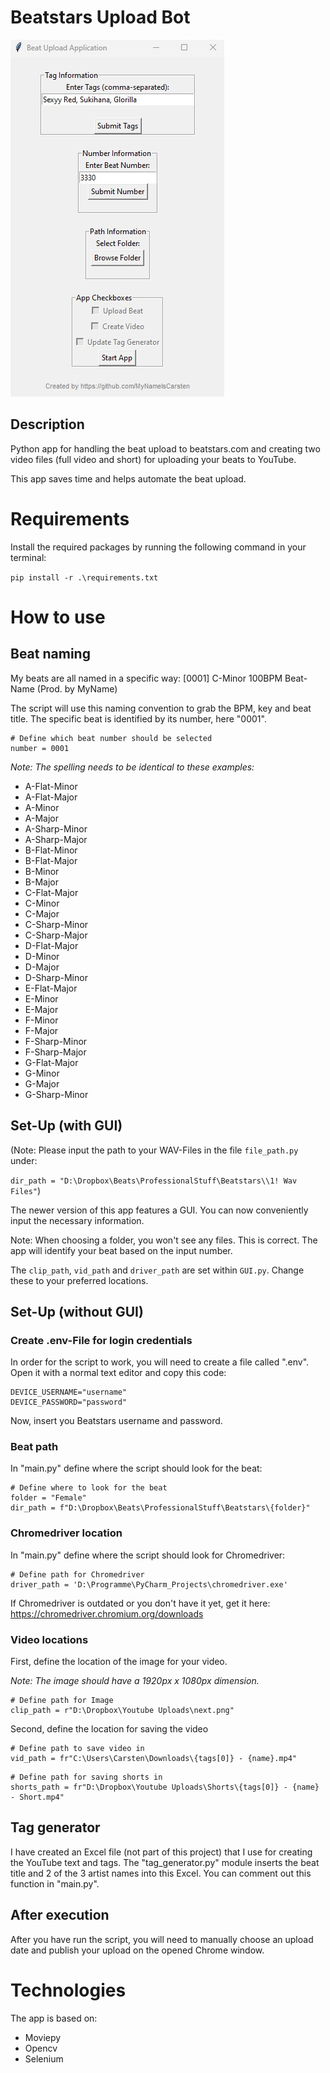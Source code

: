 # Beatstars Upload Bot
![GUI](GUI.jpg)
## Description
Python app for handling the beat upload to beatstars.com and creating two video files (full video and short) for uploading your beats to YouTube. 

This app saves time and helps automate the beat upload.
# Requirements
Install the required packages by running the following command in your terminal:

`pip install -r .\requirements.txt`


# How to use
## Beat naming
My beats are all named in a specific way:
[0001] C-Minor 100BPM Beat-Name (Prod. by MyName)

The script will use this naming convention to grab the BPM, key and beat title.
The specific beat is identified by its number, here "0001".
```
# Define which beat number should be selected
number = 0001
```

*Note: The spelling needs to be identical to these examples:*

- A-Flat-Minor
- A-Flat-Major
- A-Minor
- A-Major
- A-Sharp-Minor
- A-Sharp-Major
- B-Flat-Minor
- B-Flat-Major
- B-Minor
- B-Major
- C-Flat-Major
- C-Minor
- C-Major
- C-Sharp-Minor
- C-Sharp-Major
- D-Flat-Major
- D-Minor
- D-Major
- D-Sharp-Minor
- E-Flat-Major
- E-Minor
- E-Major
- F-Minor
- F-Major
- F-Sharp-Minor
- F-Sharp-Major
- G-Flat-Major
- G-Minor
- G-Major
- G-Sharp-Minor


## Set-Up (with GUI)
(Note: Please input the path to your WAV-Files in the file `file_path.py` under:

`dir_path = "D:\Dropbox\Beats\ProfessionalStuff\Beatstars\\1! Wav Files"`)

The newer version of this app features a GUI.
You can now conveniently input the necessary information.

Note: When choosing a folder, you won't see any files. This is correct. 
The app will identify your beat based on the input number.

The `clip_path`, `vid_path` and `driver_path` are set within `GUI.py`.
Change these to your preferred locations.


## Set-Up (without GUI)
### Create .env-File for login credentials
In order for the script to work, you will need to create a file called ".env".
Open it with a normal text editor and copy this code:
```
DEVICE_USERNAME="username"
DEVICE_PASSWORD="password"
```
Now, insert you Beatstars username and password.

### Beat path
In "main.py" define where the script should look for the beat:
```
# Define where to look for the beat
folder = "Female"
dir_path = f"D:\Dropbox\Beats\ProfessionalStuff\Beatstars\{folder}"
```

### Chromedriver location
In "main.py" define where the script should look for Chromedriver:
```
# Define path for Chromedriver
driver_path = 'D:\Programme\PyCharm_Projects\chromedriver.exe'
```

If Chromedriver is outdated or you don't have it yet, get it here:
https://chromedriver.chromium.org/downloads

### Video locations
First, define the location of the image for your video.

*Note: The image should have a 1920px x 1080px dimension.*
```
# Define path for Image
clip_path = r"D:\Dropbox\Youtube Uploads\next.png"
```

Second, define the location for saving the video
```
# Define path to save video in
vid_path = fr"C:\Users\Carsten\Downloads\{tags[0]} - {name}.mp4"
```
```
# Define path for saving shorts in
shorts_path = fr"D:\Dropbox\Youtube Uploads\Shorts\{tags[0]} - {name} - Short.mp4"
```
## Tag generator
I have created an Excel file (not part of this project) that I use for creating the YouTube text and tags.
The "tag_generator.py" module inserts the beat title and 2 of the 3 artist names into this Excel.
You can comment out this function in "main.py".

## After execution
After you have run the script, you will need to manually choose an upload date and publish your upload on the opened Chrome window.


# Technologies
The app is based on:
- Moviepy
- Opencv
- Selenium